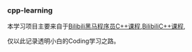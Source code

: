 ### cpp-learning

本学习项目主要来自于[Bilibili黑马程序员C++课程](https://www.bilibili.com/video/BV1et411b73Z/?spm_id_from=333.999.0.0),[BilibiliC++课程](https://www.bilibili.com/video/BV1dE41167hJ/?spm_id_from=333.999.0.0&vd_source=c7ee0b6d4a4d2bab8a7e385e9d8c394f),

仅以此记录透明小白的Coding学习之路。

